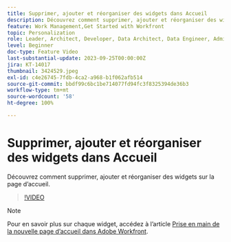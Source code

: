 ```yaml
---
title: Supprimer, ajouter et réorganiser des widgets dans Accueil
description: Découvrez comment supprimer, ajouter et réorganiser des widgets sur la page d’accueil.
feature: Work Management,Get Started with Workfront
topic: Personalization
role: Leader, Architect, Developer, Data Architect, Data Engineer, Admin, User
level: Beginner
doc-type: Feature Video
last-substantial-update: 2023-09-25T00:00:00Z
jira: KT-14017
thumbnail: 3424529.jpeg
exl-id: c4e26745-7fdb-4ca2-a968-b1f062afb514
source-git-commit: bbdf99c6bc1be714077fd94fc3f8325394de36b3
workflow-type: tm+mt
source-wordcount: '58'
ht-degree: 100%

---
```


# Supprimer, ajouter et réorganiser des widgets dans Accueil

Découvrez comment supprimer, ajouter et réorganiser des widgets sur la page d’accueil.

>[!VIDEO](https://video.tv.adobe.com/v/3424529/?quality=12&learn=on&enablevpops=1)


>[!NOTE]
>
> Pour en savoir plus sur chaque widget, accédez à l’article [Prise en main de la nouvelle page d’accueil dans Adobe Workfront](https://experienceleague.adobe.com/docs/workfront/using/basics/home/new-home/get-started-with-new-home.html?lang=fr).

